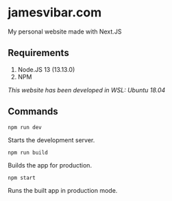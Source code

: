# jamesvibar.com

My personal website made with Next.JS

## Requirements

1. Node.JS 13 (13.13.0)
2. NPM

_This website has been developed in WSL: Ubuntu 18.04_

## Commands

```
npm run dev
```

Starts the development server.

```
npm run build
```

Builds the app for production.

```
npm start
```

Runs the built app in production mode.
